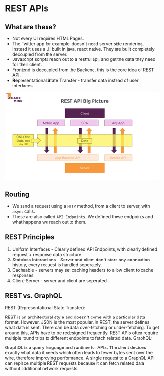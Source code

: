 # REST APIs

## What are these?

- Not every UI requires HTML Pages. 
- The Twitter app for example, doesn't need server side rendering, instead it uses a UI built in java, react native. They are built completely decoupled from the server.
- Javascript scripts reach out to a restful api, and get the  data they need for their client.
- Frontend is decoupled from the Backend, this is the core idea of REST API.
- **Re**presentational **S**tate **T**ransfer - transfer data instead of user interfaces

![rest.png](rest.png)


## Routing

- We send a request using a `HTTP` method, from a client to server, with `async` calls.
- These are also called  `API Endpoints`. We defined these endpoints and what happens we reach out to them.


## REST Principles

1. Uniform Interfaces - Clearly defined API Endpoints, with clearly defined request + response data structure.
2. Stateless Interactions - Server and client don't store any connection history, every request is handled seperately.
3. Cacheable - servers may set caching headers to allow client to cache responses
4. Client-Server - server and client are seperated

## REST vs. GraphQL

REST (Representational State Transfer):

REST is an architectural style and doesn't come with a particular data format. However, JSON is the most popular.
In REST, the server defines what data is sent. There can be data over-fetching or under-fetching. To get around this, APIs have to be redesigned frequently.
REST APIs often require multiple round trips to different endpoints to fetch related data.
GraphQL:

GraphQL is a query language and runtime for APIs.
The client decides exactly what data it needs which often leads to fewer bytes sent over the wire, therefore improving performance.
A single request to a GraphQL API can replace multiple REST requests because it can fetch related data without additional network requests.
